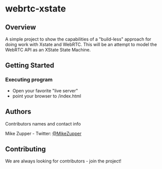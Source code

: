 # webrtc-xstate

## Overview

A simple project to show the capabilities of a "build-less" approach for doing work with Xstate and WebRTC. This will be an attempt to model the WebRTC API as an XState State Machine.

## Getting Started

### Executing program

- Open your favorite "live server"
- point your browser to /index.html

## Authors

Contributors names and contact info

Mike Zupper - Twitter: [@MikeZupper](https://twitter.com/mikezupper)

## Contributing

We are always looking for contributors - join the project!

